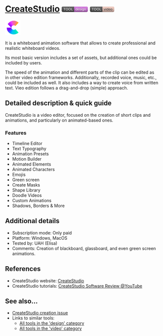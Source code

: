 # [CreateStudio](https://createstudio.com/)  [<img src="images/design.png" align="bottom">](https://github.com/e-CLOSE/Toolbox/issues?q=label%3A01_TOOL+label%3Adesign) [<img src="images/video.png" align="bottom">](https://github.com/e-CLOSE/Toolbox/issues?q=label%3A01_TOOL+label%3Avideo)

[<img src="images/createstudio.png" alt="CreateStudio Logo" height="50"/>](https://createstudio.com/)

It is a whiteboard animation software that allows to create professional and realistic whiteboard videos.

Its most basic version includes a set of assets, but additional ones could be included by users.

The speed of the animation and different parts of the clip can be edited as in other video edition frameworks. 
Additionally, recorded voice, music, etc., could be included as well. 
It also includes a way to create voice from written text.
Vieo edition follows a drag-and-drop (simple) approach.


## Detailed description & quick guide

CreateStudio is a video editor, focused on the creation of short clips and animations, and particularly on animated-based ones.

### Features
- Timeline Editor
- Text Typography
- Animation Presets
- Motion Builder
- Animated Elements
- Animated Characters
- Emojis
- Green screen
- Create Masks
- Shape Library
- Doodle Videos
- Custom Animations
- Shadows, Borders & More


## Additional details

- Subscription mode: Only paid
- Platform: Windows, MacOS
- Tested by: UAH (Elisa)
- Comments: Creation of blackboard, glassboard, and even green screen animations.


## References

- CreateStudio website: [CreateStudio](https://createstudio.com/)
- CreateStudio tutorials: [CreateStudio Software Review @YouTube](https://www.youtube.com/channel/UCkSAgkdgN1TzLpQY_jbmQLA)

## See also...

- [CreateStudio creation issue](https://github.com/e-CLOSE/Toolbox/issues/86)
- Links to similar tools:
  - [All tools in the 'design' category](https://github.com/e-CLOSE/Toolbox/issues?q=label%3A01_TOOL+label%3Adesign)
  - [All tools in the 'video' category](https://github.com/e-CLOSE/Toolbox/issues?q=label%3A01_TOOL+label%3Avideo)
